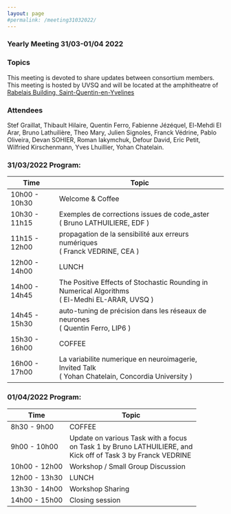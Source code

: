 ```yaml
---
layout: page
#permalink: /meeting31032022/
---
```

### Yearly Meeting 31/03-01/04 2022

### Topics 

This meeting is devoted to share updates between consortium members.
This meeting is hosted by UVSQ and will be located at the amphitheatre of [Rabelais Building, Saint-Quentin-en-Yvelines](https://www.uvsq.fr/acceder-au-batiment-francois-rabelais-a-guyancourt)


### Attendees

Stef Graillat, Thibault Hilaire, Quentin Ferro, Fabienne Jézéquel, El-Mehdi El Arar, Bruno Lathuilière, Theo Mary, Julien Signoles, Franck Védrine, Pablo Oliveira, Devan SOHIER, Roman Iakymchuk, Defour David, Eric Petit, Wilfried Kirschenmann, Yves Lhuillier, Yohan Chatelain.

### 31/03/2022 Program:

| Time          | Topic  |
| ------------- | ------ |
| 10h00 - 10h30 | Welcome & Coffee|
| 10h30 - 11h15 | Exemples de corrections issues de code_aster <br> ( Bruno LATHUILIERE, EDF ) |
| 11h15 - 12h00 | propagation de la sensibilité aux erreurs numériques <br> ( Franck VEDRINE, CEA )  |
| 12h00 - 14h00 | LUNCH |
| 14h00 - 14h45 | The Positive Effects of Stochastic Rounding in Numerical Algorithms <br> ( El-Medhi EL-ARAR, UVSQ ) |
| 14h45 - 15h30 | auto-tuning de précision dans les réseaux de neurones <br> ( Quentin Ferro, LIP6 ) |
| 15h30 - 16h00 | COFFEE |
| 16h00 - 17h00 | La variabilite numerique en neuroimagerie, Invited Talk <br> ( Yohan Chatelain, Concordia University ) |


###  01/04/2022 Program:

| Time          | Topic  |
| ------------- | ------ |
|  8h30 -  9h00 | COFFEE |
|  9h00 - 10h00 | Update on various Task with a focus <br> on Task 1 by Bruno LATHUILIERE, and <br> Kick off of Task 3 by Franck VEDRINE |
| 10h00 - 12h00 | Workshop / Small Group Discussion |
| 12h00 - 13h30 | LUNCH |
| 13h30 - 14h00 | Workshop Sharing |  
| 14h00 - 15h00 | Closing session | 

